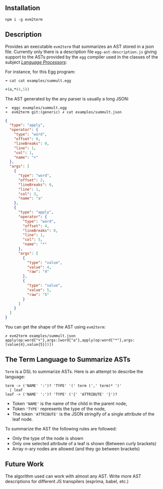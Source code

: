 
## Installation

```
npm i -g evm2term
```

## Description

Provides an executable `evm2term` that summarizes an AST stored in a json file.
Currently only there is a description file `egg-ast-description.js` giving support 
to the ASTs provided by the `egg` compiler used in the classes of the subject *[Language Processors](https://ull-esit-gradoii-pl.github.io/practicas/index.html)*:

For instance, for this Egg program:

```
➜ cat cat examples/summult.egg
```
```ruby
+(a,*(4,5))
```

The AST generated by the any parser  is usually a long JSON:
```
➜  eggc examples/summult.egg       
➜  evm2term git:(generic) ✗ cat examples/summult.json
```
```json
{
  "type": "apply",
  "operator": {
    "type": "word",
    "offset": 0,
    "lineBreaks": 0,
    "line": 1,
    "col": 1,
    "name": "+"
  },
  "args": [
    {
      "type": "word",
      "offset": 2,
      "lineBreaks": 0,
      "line": 1,
      "col": 3,
      "name": "a"
    },
    {
      "type": "apply",
      "operator": {
        "type": "word",
        "offset": 4,
        "lineBreaks": 0,
        "line": 1,
        "col": 5,
        "name": "*"
      },
      "args": [
        {
          "type": "value",
          "value": 4,
          "raw": "4"
        },
        {
          "type": "value",
          "value": 5,
          "raw": "5"
        }
      ]
    }
  ]
}
```

You can get the shape of the AST using `evm2term`:

```
✗ evm2term examples/summult.json
apply(op:word{"+"},args:[word{"a"},apply(op:word{"*"},args:[value{4},value{5}])])
```

## The Term Language to Summarize ASTs

`Term` is a DSL to summarize ASTs. Here is an attempt to describe the language:

```
term -> ('NAME' ':')? 'TYPE' '(' term (',' term)* ')'
  | leaf
leaf -> ('NAME' ':')? 'TYPE' ('{' 'ATTRIBUTE' '}')?
```

* Token `'NAME'` is the name of the child in the parent node, 
* Token `'TYPE'` represents the type of the node, 
* The token `'ATTRIBUTE'` is the JSON stringify of a single attribute of the leaf node. 

To summarize the AST the following rules are followed: 

* Only the type of the node is shown
* Only one selected attribute of a leaf is shown (Between curly brackets)
* Array n-ary nodes are allowed (and they go between brackets)

## Future Work

The algorithm used can work with almost any AST.
Write more AST descriptions for different JS transpilers (esprima, babel, etc.)